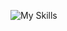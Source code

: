 ![My Skills](https://skillicons.dev/icons?i=arch,js,html,css,discord,idea,debian,kali,linux,docker,git,github,gmail,gradle,gtk,java,neovim,vim,npm,obsidian,ps,powershell,pr,pycharm,py,qt,raspberrypi,svg,tailwind,ubuntu,unity,visualstudio,vscode,ae,au,bash,c,cs,cpp,clion,cmake)
